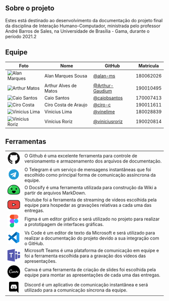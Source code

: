 ## Sobre o projeto

Estes está destinado ao desenvolvimento da documentação do projeto final da disciplina de Interação Humano-Computador, ministrada pelo professor André Barros de Sales, na Universidade de Brasília - Gama, durante o período 2021.2

## Equipe
 Foto | Nome | GitHub | Matrícula |
 ---- | ---- | ------ | -------- |
<img src="https://github.com/alan-ms.png" alt="Alan Marques" width="100">           | Alan Marques Sousa | [@alan-ms](https://github.com/alan-ms) | 180062026 |
<img src="https://github.com/Arthur-Gaudium.png" alt="Arthur Matos" width="100">    | Arthur Alves de Matos  | [@Arthur-Gaudium](https://github.com/Arthur-Gaudium) | 190010495 |
<img src="https://github.com/caiobsantos.png" alt="Caio Santos" width="100">        | Caio Santos | [@caiobsantos](https://github.com/caiobsantos) | 170007413 |
<img src="https://github.com/ciro-c.png" alt="Ciro Costa" width="100">              | Ciro Costa de Araujo | [@ciro-c](https://github.com/ciro-c) | 190011611 |
<img src="https://github.com/vinelime.png" alt="Vinicius Lima" width="100">         | Vinicius Lima | [@vinelime](https://github.com/vinelime) | 180028839 |
<img src="https://github.com/viniciusroriz.png" alt="Vinicius Roriz" width="100">   | Vinícius Roriz | [@viniciusroriz](https://github.com/viniciusroriz) | 190020814|


## Ferramentas
|     |     | 
| :-: | :- |
| <img src="https://raw.githubusercontent.com/devicons/devicon/master/icons/github/github-original.svg" width="100"> | O Github é uma excelente ferramenta para controle de versionamento e armazenamento dos arquivos de documentação. |
| <img src="./assets/imagens/telegram.png" width="100"> | O Telegram é um serviço de mensagens instantâneas que foi escolhido como principal forma de comunicação assíncrona da equipe. |
| <img src="./assets/imagens/docsify.svg" width="100"> | O Docsify é uma ferramenta utilizada para construção da Wiki a partir de arquivos MarkDown. |
| <img src="./assets/imagens/youtube.svg" width="100"> | Youtube foi a ferramenta de streaming de videos escolhida pela equipe para hospedar as gravações relativas a cada uma das entregas. |
| <img src="./assets/imagens/figma.svg" width="100"> | Figma é um editor gráfico e será utilizado no projeto para realizar a prototipagem de interfaces gráficas. |
| <img src="./assets/imagens/vscode.svg" width="100"> | Vs Code é um editor de texto da Microsoft e será utilizado para realizar a documentação do projeto devido a sua integração com o GitHub. |
| <img src="./assets/imagens/teams.svg" width="100"> | Microsoft Teams é uma plataforma de comunicação em equipe e foi a ferramenta escolhida para a gravação dos vídeos das apresentações. |
| <img src="./assets/imagens/canva.svg" width="100"> | Canva é uma ferramenta de criação de slides foi escolhida pela equipe para montar as apresentações de cada uma das entregas. |
| <img src="./assets/imagens/discord.svg" width="100"> | Discord é um aplicativo de comunicação instantânea e será utilizado para a comunicação síncrona da equipe. |

